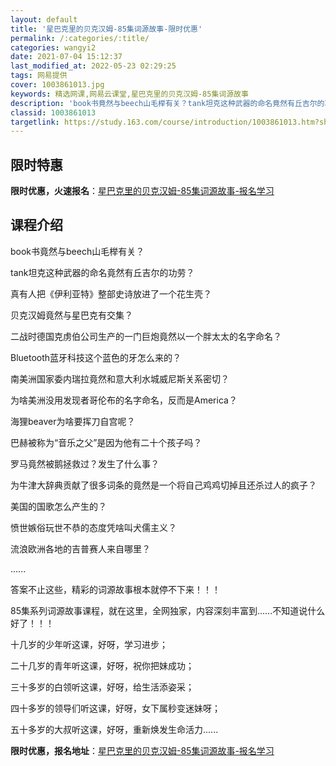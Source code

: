 ```yaml
---
layout: default
title: '星巴克里的贝克汉姆-85集词源故事-限时优惠'
permalink: /:categories/:title/
categories: wangyi2
date: 2021-07-04 15:12:37
last_modified_at: 2022-05-23 02:29:25
tags: 网易提供
cover: 1003861013.jpg
keywords: 精选网课,网易云课堂,星巴克里的贝克汉姆-85集词源故事
description: 'book书竟然与beech山毛榉有关？tank坦克这种武器的命名竟然有丘吉尔的功劳？真有人把《伊利亚特》整部史诗放进了一'
classid: 1003861013
targetlink: https://study.163.com/course/introduction/1003861013.htm?share=1&shareId=1025206652&utm_campaign=share&utm_medium=iphoneShare&utm_source=&utm_u=1025206652
---
```


## 限时特惠

**限时优惠，火速报名**：[星巴克里的贝克汉姆-85集词源故事-报名学习](https://study.163.com/course/introduction/1003861013.htm?share=1&shareId=1025206652&utm_campaign=share&utm_medium=iphoneShare&utm_source=&utm_u=1025206652)

## 课程介绍

book书竟然与beech山毛榉有关？

tank坦克这种武器的命名竟然有丘吉尔的功劳？

真有人把《伊利亚特》整部史诗放进了一个花生壳？

贝克汉姆竟然与星巴克有交集？

二战时德国克虏伯公司生产的一门巨炮竟然以一个胖太太的名字命名？

Bluetooth蓝牙科技这个蓝色的牙怎么来的？

南美洲国家委内瑞拉竟然和意大利水城威尼斯关系密切？

为啥美洲没用发现者哥伦布的名字命名，反而是America？

海狸beaver为啥要挥刀自宫呢？

巴赫被称为“音乐之父”是因为他有二十个孩子吗？

罗马竟然被鹅拯救过？发生了什么事？

为牛津大辞典贡献了很多词条的竟然是一个将自己鸡鸡切掉且还杀过人的疯子？

美国的国歌怎么产生的？

愤世嫉俗玩世不恭的态度凭啥叫犬儒主义？

流浪欧洲各地的吉普赛人来自哪里？

......

答案不止这些，精彩的词源故事根本就停不下来！！！

85集系列词源故事课程，就在这里，全网独家，内容深刻丰富到......不知道说什么好了！！！

十几岁的少年听这课，好呀，学习进步；

二十几岁的青年听这课，好呀，祝你把妹成功；

三十多岁的白领听这课，好呀，给生活添姿采；

四十多岁的领导们听这课，好呀，女下属秒变迷妹呀；

五十多岁的大叔听这课，好呀，重新焕发生命活力......

**限时优惠，报名地址**：[星巴克里的贝克汉姆-85集词源故事-报名学习](https://study.163.com/course/introduction/1003861013.htm?share=1&shareId=1025206652&utm_campaign=share&utm_medium=iphoneShare&utm_source=&utm_u=1025206652)

